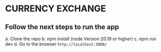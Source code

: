 # CURRENCY EXCHANGE

## Follow the next steps to run the app

 a. Clone the repo
 b. npm install (node Version 20.19 or higher)
 c. npm run dev 
 d. Go to the browser `http://localhost:3000/`

 